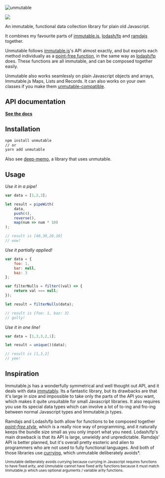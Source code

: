 ![unmutable](https://user-images.githubusercontent.com/345320/74409039-fbc99680-4e89-11ea-8d2d-d7ca7bdf1e15.png)

<a href="https://www.npmjs.com/package/unmutable"><img src="https://img.shields.io/npm/v/unmutable.svg?style=flat-square"></a>

An immutable, functional data collection library for plain old Javascript.

It combines my favourite parts of [immutable.js](https://facebook.github.io/immutable-js/), [lodash/fp](https://github.com/lodash/lodash/wiki/FP-Guide) and [ramdajs](https://ramdajs.com/) together.

Unmutable follows [immutable.js](https://facebook.github.io/immutable-js/)'s API almost exactly, and but exports each method individually as a [point-free function](https://en.wikipedia.org/wiki/Tacit_programming), in the same way as [lodash/fp](https://github.com/lodash/lodash/wiki/FP-Guide) does. These functions are all immutable, and can be composed together easily.

Unmutable also works seamlessly on plain Javascript objects and arrays, Immutable.js Maps, Lists and Records. It can also works on your own classes if you make them [unmutable-compatible](#).

## API documentation

**[See the docs](https://92green.github.io/unmutable)**

## Installation

```sh
npm install unmutable
// or
yarn add unmutable
```

Also see [deep-memo](/packages/deep-memo), a library that uses unmutable.

## Usage

*Use it in a pipe!*

```js
var data = [1,2,3];

let result = pipeWith(
    data,
    push(4),
    reverse(),
    map(num => num * 10)
);

// result is [40,30,20,10]
// wow!
```

*Use it partially applied!*

```js
var data = {
    foo: 1,
    bar: null,
    baz: 3
};

var filterNulls = filter((val) => {
    return val === null;
});

let result = filterNulls(data);

// result is {foo: 1, baz: 3}
// golly!
```

*Use it in one line!*

```js
var data = [1,3,3,2,1];

let result = unique()(data);

// result is [1,3,2]
// yee!
```

## Inspiration

Immutable.js has a wonderfully symmetrical and well thought out API, and it deals with data [immutably](https://facebook.github.io/immutable-js/#the-case-for-immutability).
Its a fantastic library, but its drawbacks are that it's large in size and impossible to take only the parts of the API you want, which makes it quite unsuitable for small Javascript libraries. It also requires you use its special data types which can involve a lot of to-ing and fro-ing between normal Javascript types and Immutable.js types.

Ramdajs and Lodash/fp both allow for functions to be composed together *[point-free style](https://en.wikipedia.org/wiki/Tacit_programming)*, which is a really nice way of programming, and it naturally keeps the bundle size small as you only import what you need.
Lodash/fp's main drawback is that its API is large, unwieldy and unpredictable. Ramdajs' API is better planned, but it's overall pretty esoteric and alien to programmers who are not used to fully functional languages.
And both of those libraries use [currying](https://hughfdjackson.com/javascript/why-curry-helps/), which unmutable deliberately avoids*.

<small>Unmutable deliberately avoids currying because currying in Javascript requires functions to have fixed arity, and Unmutable cannot have fixed arity functions because it must match Immutable.js which uses optional arguments / variable arity functions.</small>
